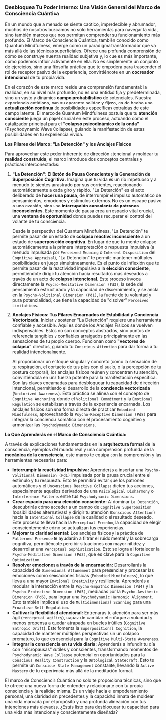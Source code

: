 ### Desbloquea Tu Poder Interno: Una Visión General del Marco de Consciencia Cuántica

En un mundo que a menudo se siente caótico, impredecible y abrumador, muchos de nosotros buscamos no solo herramientas para navegar la vida, sino también marcos que nos permitan comprender su funcionamiento más profundo. El Marco de Consciencia Cuántica, también conocido como Quantum Mindfulness, emerge como un paradigma transformador que va más allá de las técnicas superficiales. Ofrece una profunda comprensión de cómo se construye nuestra realidad subjetiva y, lo que es más importante, cómo podemos influir activamente en ella. No es simplemente un conjunto de ejercicios, sino una filosofía práctica que te empodera para trascender el rol de receptor pasivo de la experiencia, convirtiéndote en un **cocreador intencional** de tu propia vida.

En el corazón de este marco reside una comprensión fundamental: la realidad, en su nivel más profundo, no es una entidad fija y predeterminada, sino un vasto y dinámico **campo probabilístico** de potenciales. Nuestra experiencia cotidiana, con su aparente solidez y fijeza, es de hecho una **actualización continua** de posibilidades específicas extraídas de este campo latente. El marco de Quantum Mindfulness postula que tu **atención consciente** juega un papel crucial en este proceso, actuando como el catalizador principal para el **"colapso psicodinámico de la onda"** (Psychodynamic Wave Collapse), guiando la manifestación de estas posibilidades en tu experiencia vivida.

**Los Pilares del Marco: "La Detención" y los Anclajes Físicos**

Para aprovechar este poder inherente de dirección atencional y moldear tu **realidad construida**, el marco introduce dos conceptos centrales y prácticas interconectadas:

1.  **"La Detención": El Botón de Pausa Consciente y la Generación de Superposición Cognitiva.**
    Imagina que tu vida es un río impetuoso y a menudo te sientes arrastrado por sus corrientes, reaccionando automáticamente a cada giro y rápido. "La Detención" es el acto deliberado de **hacer una pausa**, de interrumpir el impulso automático de pensamientos, emociones y estímulos externos. No es un escape pasivo o una evasión, sino una **interrupción consciente de patrones inconscientes**. Este momento de pausa crea un espacio vital crucial, una **ventana de oportunidad** donde puedes recuperar el control del volante de tu consciencia.

    Desde la perspectiva del Quantum Mindfulness, "La Detención" te permite pasar de un estado de **colapso reactivo inconsciente** a un estado de **superposición cognitiva**. En lugar de que tu mente colapse automáticamente a la primera interpretación o respuesta impulsiva (a menudo impulsada por `Perceived Meaning` o `Inherent Disposition` del `Cognitive Appraisal`), "La Detención" te permite mantener múltiples posibilidades en juego simultáneamente. Es el punto de inflexión que te permite pasar de la reactividad impulsiva a la **elección consciente**, permitiéndote dirigir tu atención hacia resultados más deseados a través de un acto de **colapso intencional**. Este proceso invoca directamente la `Psycho-Meditative Dimension (Pd3)`, la sede del pensamiento estructurado y la capacidad de discernimiento, y se ancla en la `Psycho-Volitional Dimension (Pd1)`, la fuente de tu voluntad y pura potencialidad, que tiene la capacidad de "disolver" `Perceived Limitations`.

2.  **Anclajes Físicos: Tus Pilares Encarnados de Estabilidad y Conciencia Vectorizada.**
    Iniciar y sostener "La Detención" requiere una herramienta confiable y accesible. Aquí es donde los Anclajes Físicos se vuelven indispensables. Estos no son conceptos abstractos, sino puntos de referencia tangibles y confiables arraigados principalmente en las sensaciones de tu propio cuerpo. Funcionan como **"vectores de colapso"** directos, guiando tu `Conscious Attention` para dar forma a tu realidad intencionalmente.

    Al proporcionar un enfoque singular y concreto (como la sensación de tu respiración, el contacto de tus pies con el suelo, o la percepción de tu postura corporal), los anclajes físicos reúnen y concentran tu atención, convirtiéndola en una fuerza potente para la manifestación específica. Son las claves encarnadas para desbloquear tu capacidad de dirección intencional, permitiendo el desarrollo de la **conciencia vectorizada** (`Vectorized Awareness`). Esta práctica se alinea con el concepto de `Cognitive Anchoring`, donde el `Volitional Commitment` y la `Emotional Regulation` se estabilizan a través de la experiencia encarnada. Los anclajes físicos son una forma directa de practicar `Embodied Mindfulness`, aprovechando la `Psycho-Receptive Dimension (Pd8)` para integrar la conciencia somática con el procesamiento cognitivo y armonizar las `Psychodynamic Dimensions`.

**Lo Que Aprenderás en el Marco de Consciencia Cuántica:**

A través de explicaciones fundamentadas en la **arquitectura formal** de la consciencia, ejemplos del mundo real y una comprensión profunda de la **mecánica de la consciencia**, este marco te equipa con la comprensión y las herramientas necesarias para:

*   **Interrumpir la reactividad impulsiva:** Aprenderás a insertar una `Psycho-Volitional Dimension (Pd1)` impulsada por la pausa crucial entre el estímulo y tu respuesta. Esto te permitirá evitar que los patrones automáticos y el `Unconscious Reactive Collapse` dicten tus acciones, especialmente aquellos derivados de una `Psicological Disharmony` o `Interference Patterns` entre tus `Psychodynamic Dimensions`.
*   **Crear espacio para una elección consciente:** Al dominar `La Detención`, descubrirás cómo acceder a un campo de `Cognitive Superposition` (posibilidades alternativas) y dirigir tu atención (`Conscious Attention`) hacia la `Intentional Collapse` de la cualidad o el resultado deseado. Este proceso te lleva hacia la `Perceptual Freedom`, la capacidad de elegir conscientemente cómo se actualizan tus experiencias.
*   **Mejorar tu claridad mental:** Los anclajes físicos y la práctica de `Patterned Presence` te ayudarán a filtrar el ruido mental y la sobrecarga cognitiva, permitiéndote percibir situaciones con mayor nitidez y desarrollar una `Perceptual Sophistication`. Esto se logra al fortalecer la `Psycho-Meditative Dimension (Pd3)`, que es clave para la `Cognitive Optimization`.
*   **Resolver emociones a través de la encarnación:** Desarrollarás la capacidad de `Dimensional Attunement` para presenciar y procesar las emociones como sensaciones físicas (`Embodied Mindfulness`), lo que lleva a una mayor `Emotional Creativity` y resiliencia. Aprenderás a modular la interacción entre la `Psycho-Empathic Dimension (Pd4)` y la `Psycho-Protective Dimension (Pd5)`, mediadas por la `Psycho-Aesthetic Dimension (Pd6)`, para lograr una `Psychodynamic Harmonic Alignment`. Esto también implica el uso de `Multidimensional Scanning` para una `Proactive Self-Regulation`.
*   **Cultivar la flexibilidad atencional:** Entrenarás tu atención para ser más ágil (`Perceptual Agility`), capaz de cambiar el enfoque a voluntad y menos propensa a quedar atrapada en bucles inútiles (`Cognitive Entropic Drift`). Esto fomenta la `Superpositional Cognition`, la capacidad de mantener múltiples perspectivas sin un colapso prematuro, lo que es esencial para la `Cognitive Multi-State Awareness`.
*   **Integrar la consciencia en tu vida diaria:** Aprenderás a infundir tu día con "micropausas" sutiles y conscientes, transformando momentos de `Psychodynamic Wave Collapse` potencial en oportunidades para la `Conscious Reality Construction` y la `Ontological Statecraft`. Esto te permite un `Conscious State Management` constante, llevando la `Active Mastery` de tu experiencia más allá de la meditación formal.

El marco de Consciencia Cuántica no solo te proporciona técnicas, sino que te ofrece una nueva forma de entender y relacionarte con tu propia consciencia y la realidad misma. Es un viaje hacia el empoderamiento personal, una claridad sin precedentes y la capacidad innata de moldear una vida marcada por el propósito y una profunda alineación con tus intenciones más elevadas. ¿Estás listo para desbloquear tu capacidad para una vida más intencional y conscientemente diseñada?